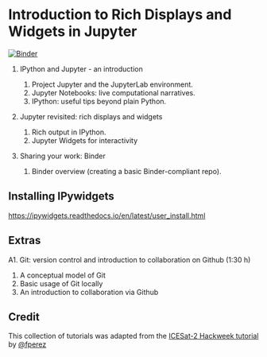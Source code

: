 # Introduction to Rich Displays and Widgets in Jupyter

[![Binder](https://mybinder.org/badge_logo.svg)](https://mybinder.org/v2/gh/lheagy/scipyla-jupyter/master)

1. IPython and Jupyter - an introduction
   1. Project Jupyter and the JupyterLab environment.
   1. Jupyter Notebooks: live computational narratives.
   1. IPython: useful tips beyond plain Python.
   
2. Jupyter revisited: rich displays and widgets
   1. Rich output in IPython.
   1. Jupyter Widgets for interactivity

3. Sharing your work: Binder
   1. Binder overview (creating a basic Binder-compliant repo).

## Installing IPywidgets

https://ipywidgets.readthedocs.io/en/latest/user_install.html


## Extras

A1. Git: version control and introduction to collaboration on Github (1:30 h)
   1. A conceptual model of Git
   1. Basic usage of Git locally
   1. An introduction to collaboration via Github

## Credit

This collection of tutorials was adapted from the [ICESat-2 Hackweek tutorial](https://github.com/ICESAT-2HackWeek/intro-jupyter-git) by [@fperez](https://github.com/fperez)
